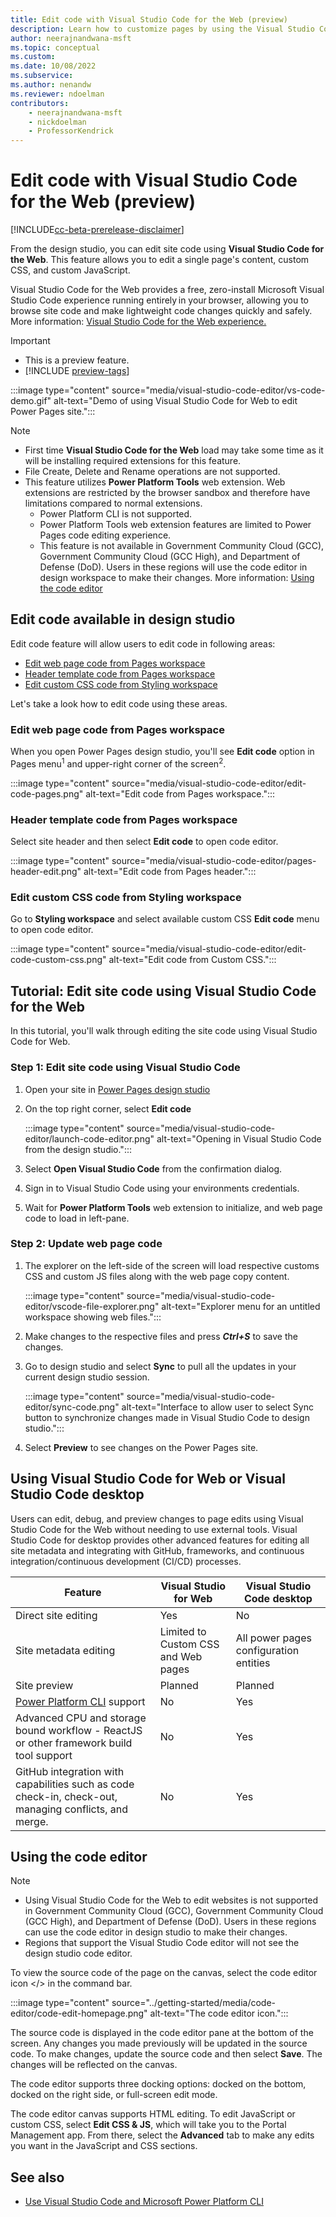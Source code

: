 ```yaml
---
title: Edit code with Visual Studio Code for the Web (preview)
description: Learn how to customize pages by using the Visual Studio Code for the Web editor.
author: neerajnandwana-msft
ms.topic: conceptual
ms.custom: 
ms.date: 10/08/2022
ms.subservice:
ms.author: nenandw 
ms.reviewer: ndoelman
contributors:
    - neerajnandwana-msft
    - nickdoelman
    - ProfessorKendrick
---
```


# Edit code with Visual Studio Code for the Web (preview)

[!INCLUDE[cc-beta-prerelease-disclaimer](../includes/cc-beta-prerelease-disclaimer.md)]

From the design studio, you can edit site code using **Visual Studio Code for the Web**. This feature allows you to edit a single page's content, custom CSS, and custom JavaScript.

Visual Studio Code for the Web provides a free, zero-install Microsoft Visual Studio Code experience running entirely in your browser, allowing you to browse site code and make lightweight code changes quickly and safely. More information: [Visual Studio Code for the Web experience.](https://code.visualstudio.com/docs/editor/vscode-web)

> [!IMPORTANT]
> - This is a preview feature.
> - [!INCLUDE [preview-tags](../includes/cc-preview-features-definition.md)]

:::image type="content" source="media/visual-studio-code-editor/vs-code-demo.gif" alt-text="Demo of using Visual Studio Code for Web to edit Power Pages site.":::

> [!NOTE]
> - First time **Visual Studio Code for the Web** load may take some time as it will be installing required extensions for this feature. 
> - File Create, Delete and Rename operations are not supported. 
> - This feature utilizes **Power Platform Tools** web extension. Web extensions are restricted by the browser sandbox and therefore have limitations compared to normal extensions.
>   - Power Platform CLI is not supported.
>   - Power Platform Tools web extension features are limited to Power Pages code editing experience.
>   - This feature is not available in Government Community Cloud (GCC), Government Community Cloud (GCC High), and Department of Defense (DoD).  Users in these regions will use the code editor in design workspace to make their changes.  More information: [Using the code editor](#using-the-code-editor)

## Edit code available in design studio

Edit code feature will allow users to edit code in following areas:

- [Edit web page code from Pages workspace](#edit-web-page-code-from-pages-workspace)
- [Header template code from Pages workspace](#header-template-code-from-pages-workspace)
- [Edit custom CSS code from Styling workspace](#edit-custom-css-code-from-styling-workspace)

Let's take a look how to edit code using these areas.

### Edit web page code from Pages workspace

When you open Power Pages design studio, you'll see **Edit code** option in Pages menu<sup>1</sup> and upper-right corner of the screen<sup>2</sup>. 

:::image type="content" source="media/visual-studio-code-editor/edit-code-pages.png" alt-text="Edit code from Pages workspace.":::

### Header template code from Pages workspace

Select site header and then select **Edit code** to open code editor.

:::image type="content" source="media/visual-studio-code-editor/pages-header-edit.png" alt-text="Edit code from Pages header.":::

### Edit custom CSS code from Styling workspace

Go to **Styling workspace** and select available custom CSS **Edit code** menu to open code editor.

:::image type="content" source="media/visual-studio-code-editor/edit-code-custom-css.png" alt-text="Edit code from Custom CSS.":::

## Tutorial: Edit site code using Visual Studio Code for the Web

In this tutorial, you'll walk through editing the site code using Visual Studio Code for Web.

### Step 1: Edit site code using Visual Studio Code

1. Open your site in [Power Pages design studio](../getting-started/use-design-studio.md)

1. On the top right corner, select **Edit code**

    :::image type="content" source="media/visual-studio-code-editor/launch-code-editor.png" alt-text="Opening in Visual Studio Code from the design studio.":::

1. Select **Open Visual Studio Code** from the confirmation dialog.

1. Sign in to Visual Studio Code using your environments credentials.

1. Wait for **Power Platform Tools** web extension to initialize, and web page code to load in left-pane.

### Step 2: Update web page code

1. The explorer on the left-side of the screen will load respective customs CSS and custom JS files along with the web page copy content.

    :::image type="content" source="media/visual-studio-code-editor/vscode-file-explorer.png" alt-text="Explorer menu for an untitled workspace showing web files.":::

1. Make changes to the respective files and press ***Ctrl+S*** to save the changes.

1. Go to design studio and select **Sync** to pull all the updates in your current design studio session.

    :::image type="content" source="media/visual-studio-code-editor/sync-code.png" alt-text="Interface to allow user to select Sync button to synchronize changes made in Visual Studio Code to design studio.":::

1. Select **Preview** to see changes on the Power Pages site.

## Using Visual Studio Code for Web or Visual Studio Code desktop

Users can edit, debug, and preview changes to page edits using Visual Studio Code for the Web without needing to use external tools. Visual Studio Code for desktop provides other advanced features for editing all site metadata and integrating with GitHub, frameworks, and continuous integration/continuous development (CI/CD) processes.

| Feature | Visual Studio for Web | Visual Studio Code desktop |
| - | - | - |
| Direct site editing | Yes | No |
| Site metadata editing | Limited to Custom CSS and Web pages | All power pages configuration entities |
| Site preview | Planned | Planned |
| [Power Platform CLI](/power-platform/developer/cli/introduction) support | No | Yes |
| Advanced CPU and storage bound workflow - ReactJS or other framework build tool support | No | Yes |
| GitHub integration with capabilities such as code check-in, check-out, managing conflicts, and merge. | No | Yes |

## Using the code editor

> [!NOTE]
> - Using Visual Studio Code for the Web to edit websites is not supported in Government Community Cloud (GCC), Government Community Cloud (GCC High), and Department of Defense (DoD).  Users in these regions can use the code editor in design studio to make their changes.
> - Regions that support the Visual Studio Code editor will not see the design studio code editor.

To view the source code of the page on the canvas, select the code editor icon &lt;/&gt; in the command bar.

:::image type="content" source="../getting-started/media/code-editor/code-edit-homepage.png" alt-text="The code editor icon.":::

The source code is displayed in the code editor pane at the bottom of the screen. Any changes you made previously will be updated in the source code. To make changes, update the source code and then select **Save**. The changes will be reflected on the canvas.

The code editor supports three docking options: docked on the bottom, docked on the right side, or full-screen edit mode.

The code editor canvas supports HTML editing. To edit JavaScript or custom CSS, select **Edit CSS & JS**, which will take you to the Portal Management app. From there, select the **Advanced** tab to make any edits you want in the JavaScript and CSS sections.


## See also

- [Use Visual Studio Code and Microsoft Power Platform CLI](cli-tutorial.md)
